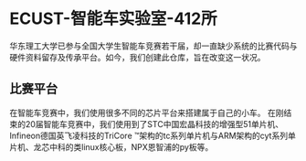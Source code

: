 # ECUST-智能车实验室-412所

华东理工大学已参与全国大学生智能车竞赛若干届，却一直缺少系统的比赛代码与硬件资料留存及传承平台。如今，我们创建此仓库，旨在改变这一状况。

## 比赛平台

在智能车竞赛中，我们使用很多不同的芯片平台来搭建属于自己的小车。
在刚结束的20届智能车竞赛中，我们使用到了STC中国宏晶科技的增强型51单片机、Infineon德国英飞凌科技的TriCore ™架构的tc系列单片机与ARM架构的cyt系列单片机、龙芯中科的类linux核心板，NPX恩智浦的py板等。
